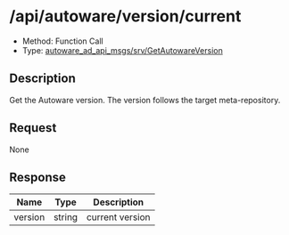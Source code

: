 # /api/autoware/version/current

- Method: Function Call
- Type: [autoware_ad_api_msgs/srv/GetAutowareVersion](../type/autoware_ad_api_msgs/srv/get_autoware_version.md)

## Description

Get the Autoware version. The version follows the target meta-repository.

## Request

None

## Response

| Name    | Type   | Description     |
| ------- | ------ | --------------- |
| version | string | current version |
